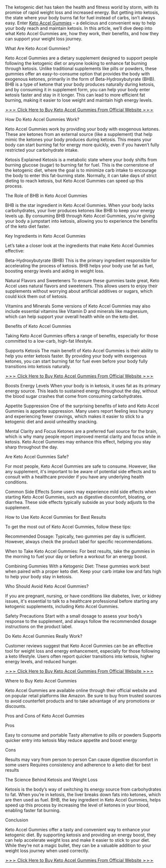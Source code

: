 The ketogenic diet has taken the health and fitness world by storm, with its promise of rapid weight loss and increased energy. But getting into ketosis, the state where your body burns fat for fuel instead of carbs, isn’t always easy. Enter [Keto Accel Gummies](https://www.facebook.com/Keto.Accel.Gummies/
) – a delicious and convenient way to help your body reach and maintain ketosis. In this article, we’ll dive deep into what Keto Accel Gummies are, how they work, their benefits, and how they can support your weight loss journey.

What Are Keto Accel Gummies?

Keto Accel Gummies are a dietary supplement designed to support people following the ketogenic diet or anyone looking to enhance fat burning through ketosis. Unlike traditional supplements like pills or powders, these gummies offer an easy-to-consume option that provides the body with exogenous ketones, primarily in the form of Beta-Hydroxybutyrate (BHB).
BHB is a type of ketone that your body produces naturally during ketosis, and by consuming it in supplement form, you can help your body enter ketosis faster and stay in it longer. This can lead to more efficient fat burning, making it easier to lose weight and maintain high energy levels.


[➢➢➢ Click Here to Buy Keto Accel Gummies From Official Website ➢➢➢](https://supplementcarts.com/keto-accel-gummies-official/)


How Do Keto Accel Gummies Work?

Keto Accel Gummies work by providing your body with exogenous ketones. These are ketones from an external source (like a supplement) that help mimic the ketones your body produces during ketosis. This means your body can start burning fat for energy more quickly, even if you haven’t fully restricted your carbohydrate intake.

Ketosis Explained
Ketosis is a metabolic state where your body shifts from burning glucose (sugar) to burning fat for fuel. This is the cornerstone of the ketogenic diet, where the goal is to minimize carb intake to encourage the body to enter this fat-burning state. Normally, it can take days of strict dieting to reach ketosis, but Keto Accel Gummies can speed up this process.

The Role of BHB in Keto Accel Gummies

BHB is the star ingredient in Keto Accel Gummies. When your body lacks carbohydrates, your liver produces ketones like BHB to keep your energy levels up. By consuming BHB through Keto Accel Gummies, you're giving your body a jumpstart into ketosis, allowing you to experience the benefits of the keto diet faster.

Key Ingredients in Keto Accel Gummies

Let’s take a closer look at the ingredients that make Keto Accel Gummies effective:

Beta-Hydroxybutyrate (BHB)
This is the primary ingredient responsible for accelerating the process of ketosis. BHB helps your body use fat as fuel, boosting energy levels and aiding in weight loss.

Natural Flavors and Sweeteners
To ensure these gummies taste great, Keto Accel uses natural flavors and sweeteners. This allows users to enjoy their supplements without worrying about artificial additives or sugars, which could kick them out of ketosis.

Vitamins and Minerals
Some versions of Keto Accel Gummies may also include essential vitamins like Vitamin D and minerals like magnesium, which can help support your overall health while on the keto diet.

Benefits of Keto Accel Gummies

Taking Keto Accel Gummies offers a range of benefits, especially for those committed to a low-carb, high-fat lifestyle.

Supports Ketosis
The main benefit of Keto Accel Gummies is their ability to help you enter ketosis faster. By providing your body with exogenous ketones, you can start burning fat for fuel even before your body fully transitions into ketosis naturally.


[➢➢➢ Click Here to Buy Keto Accel Gummies From Official Website ➢➢➢](https://supplementcarts.com/keto-accel-gummies-official/)


Boosts Energy Levels
When your body is in ketosis, it uses fat as its primary energy source. This leads to sustained energy throughout the day, without the blood sugar crashes that come from consuming carbohydrates.

Appetite Suppression
One of the surprising benefits of keto and Keto Accel Gummies is appetite suppression. Many users report feeling less hungry and experiencing fewer cravings, which makes it easier to stick to a ketogenic diet and avoid unhealthy snacking.

Mental Clarity and Focus
Ketones are a preferred fuel source for the brain, which is why many people report improved mental clarity and focus while in ketosis. Keto Accel Gummies may enhance this effect, helping you stay sharp throughout the day.

Are Keto Accel Gummies Safe?

For most people, Keto Accel Gummies are safe to consume. However, like any supplement, it's important to be aware of potential side effects and to consult with a healthcare provider if you have any underlying health conditions.

Common Side Effects
Some users may experience mild side effects when starting Keto Accel Gummies, such as digestive discomfort, bloating, or diarrhea. These side effects typically subside as your body adjusts to the supplement.

How to Use Keto Accel Gummies for Best Results

To get the most out of Keto Accel Gummies, follow these tips:

Recommended Dosage: Typically, two gummies per day is sufficient. However, always check the product label for specific recommendations.

When to Take Keto Accel Gummies: For best results, take the gummies in the morning to fuel your day or before a workout for an energy boost.

Combining Gummies With a Ketogenic Diet: These gummies work best when paired with a proper keto diet. Keep your carb intake low and fats high to help your body stay in ketosis.

Who Should Avoid Keto Accel Gummies?

If you are pregnant, nursing, or have conditions like diabetes, liver, or kidney issues, it's essential to talk to a healthcare professional before starting any ketogenic supplements, including Keto Accel Gummies.

Safety Precautions
Start with a small dosage to assess your body’s response to the supplement, and always follow the recommended dosage instructions on the product label.

Do Keto Accel Gummies Really Work?

Customer reviews suggest that Keto Accel Gummies can be an effective tool for weight loss and energy enhancement, especially for those following a keto lifestyle. Users often report quicker transitions into ketosis, higher energy levels, and reduced hunger.


[➢➢➢ Click Here to Buy Keto Accel Gummies From Official Website ➢➢➢
](https://supplementcarts.com/keto-accel-gummies-official/)

Where to Buy Keto Accel Gummies

Keto Accel Gummies are available online through their official website and on popular retail platforms like Amazon. Be sure to buy from trusted sources to avoid counterfeit products and to take advantage of any promotions or discounts.

Pros and Cons of Keto Accel Gummies

Pros

Easy to consume and portable
Tasty alternative to pills or powders
Supports quicker entry into ketosis
May reduce appetite and boost energy

Cons

Results may vary from person to person
Can cause digestive discomfort in some users
Requires consistency and adherence to a keto diet for best results

The Science Behind Ketosis and Weight Loss

Ketosis is the body’s way of switching its energy source from carbohydrates to fat. When you’re in ketosis, the liver breaks down fats into ketones, which are then used as fuel. BHB, the key ingredient in Keto Accel Gummies, helps speed up this process by increasing the level of ketones in your blood, enabling faster fat burning.

Conclusion

Keto Accel Gummies offer a tasty and convenient way to enhance your ketogenic diet. By supporting ketosis and providing an energy boost, they can help accelerate weight loss and make it easier to stick to your diet. While they’re not a magic bullet, they can be a valuable addition to your weight loss journey when used correctly.


[➢➢➢ Click Here to Buy Keto Accel Gummies From Official Website ➢➢➢](https://supplementcarts.com/keto-accel-gummies-official/)
